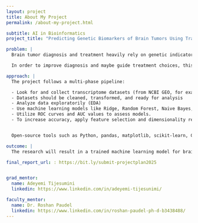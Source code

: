 ```yaml
---
layout: project
title: About My Project
permalink: /about-my-project.html

subtitle: AI in Bioinformatics 
project_title: "Predicting Genetic Biomarkers of Brain Tumors Using Transcriptomic Data"

problem: |
  Brain tumor diagnosis and treatment heavily rely on genetic indicators. However, because of the intricacy and unpredictability of the data, utilizing AI to predict these markers from transcriptomic data is still difficult.

  In order to improve diagnosis and maybe guide treatment choices, this study will use machine learning techniques to categorize brain tumors according to their genetic markers.

approach: |
  The project follows a multi-phase pipeline:

  - Look for and collect transcriptome datasets (from NCBI GEO, for example)
  - Datasets should be cleaned, transformed, and ready for analysis
  - Analyze data exploratorily (EDA)
  - Use machine learning models like Ridge, Random Forest, Naive Bayes, SVM, KNN, and LASSO.  
  - Utilize ROC curves and AUC values to assess models.
  - To increase accuracy, apply feature selection and dimensionality reduction.


  Open-source tools such as Python, pandas, matplotlib, scikit-learn, Google Colab/Jupyter Notebook will be used.

outcome: |
  The research will result in a trained machine learning model for brain tumor type prediction at the end of the program, along with a poster presentation that highlights the model architecture, training procedure, and assessment metrics. The outcomes will show how AI may improve medical diagnostics and genomic analysis.

final_report_url: : https://bit.ly/submit-projectplan2025 


grad_mentor:
  name: Adeyemi Tijesumini
  linkedin: https://www.linkedin.com/in/adeyemi-tijesunimi/

faculty_mentor:
  name: Dr. Roshan Paudel
  linkedin: https://www.linkedin.com/in/roshan-paudel-ph-d-b3438488/
---
```

